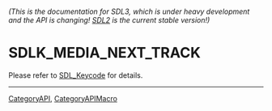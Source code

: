 ###### (This is the documentation for SDL3, which is under heavy development and the API is changing! [SDL2](https://wiki.libsdl.org/SDL2/) is the current stable version!)
# SDLK_MEDIA_NEXT_TRACK

Please refer to [SDL_Keycode](SDL_Keycode) for details.

----
[CategoryAPI](CategoryAPI), [CategoryAPIMacro](CategoryAPIMacro)

